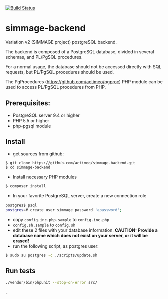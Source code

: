 [![Build Status](https://travis-ci.org/actimeo/simmage-backend.svg?branch=master)](https://travis-ci.org/actimeo/simmage-backend)

# simmage-backend
Variation v2 (SIMMAGE project) postgreSQL backend.

The backend is composed of a PostgreSQL database, divided in several schemas, and PL/PgSQL procedures.

For a normal usage, the database should not be accessed directly with SQL requests, but PL/PgSQL procedures should be used.

The PgProcedures (https://github.com/actimeo/pgproc) PHP module can be used to access PL/PgSQL procedures from PHP.

## Prerequisites:

- PostgreSQL server 9.4 or higher
- PHP 5.5 or higher
- php-pgsql module

## Install

- get sources from github:

```sh
$ git clone https://github.com/actimeo/simmage-backend.git
$ cd simmage-backend
```

- Install necessary PHP modules
```sh
$ composer install
```

- In your favorite PostgreSQL server, create a new connection role

```sh
postgres$ psql
postgres=# create user simmage password 'apassword';
```

- copy `config.inc.php.sample` to `config.inc.php`
- `config.sh.sample` to `config.sh`
- edit these 2 files with your database information. **CAUTION: Provide a database name which does not exist on your server, or it will be erased!**
- run the following script, as postgres user:

```sh
$ sudo su postgres -c ./scripts/update.sh
```


## Run tests

```sh
./vendor/bin/phpunit --stop-on-error src/
```

.
